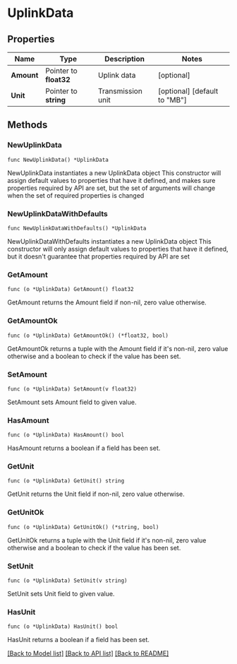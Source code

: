 # UplinkData

## Properties

Name | Type | Description | Notes
------------ | ------------- | ------------- | -------------
**Amount** | Pointer to **float32** | Uplink data | [optional] 
**Unit** | Pointer to **string** | Transmission unit | [optional] [default to "MB"]

## Methods

### NewUplinkData

`func NewUplinkData() *UplinkData`

NewUplinkData instantiates a new UplinkData object
This constructor will assign default values to properties that have it defined,
and makes sure properties required by API are set, but the set of arguments
will change when the set of required properties is changed

### NewUplinkDataWithDefaults

`func NewUplinkDataWithDefaults() *UplinkData`

NewUplinkDataWithDefaults instantiates a new UplinkData object
This constructor will only assign default values to properties that have it defined,
but it doesn't guarantee that properties required by API are set

### GetAmount

`func (o *UplinkData) GetAmount() float32`

GetAmount returns the Amount field if non-nil, zero value otherwise.

### GetAmountOk

`func (o *UplinkData) GetAmountOk() (*float32, bool)`

GetAmountOk returns a tuple with the Amount field if it's non-nil, zero value otherwise
and a boolean to check if the value has been set.

### SetAmount

`func (o *UplinkData) SetAmount(v float32)`

SetAmount sets Amount field to given value.

### HasAmount

`func (o *UplinkData) HasAmount() bool`

HasAmount returns a boolean if a field has been set.

### GetUnit

`func (o *UplinkData) GetUnit() string`

GetUnit returns the Unit field if non-nil, zero value otherwise.

### GetUnitOk

`func (o *UplinkData) GetUnitOk() (*string, bool)`

GetUnitOk returns a tuple with the Unit field if it's non-nil, zero value otherwise
and a boolean to check if the value has been set.

### SetUnit

`func (o *UplinkData) SetUnit(v string)`

SetUnit sets Unit field to given value.

### HasUnit

`func (o *UplinkData) HasUnit() bool`

HasUnit returns a boolean if a field has been set.


[[Back to Model list]](../README.md#documentation-for-models) [[Back to API list]](../README.md#documentation-for-api-endpoints) [[Back to README]](../README.md)


